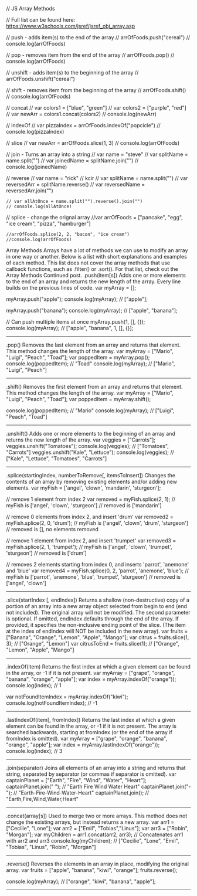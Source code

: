 // JS Array Methods

// Full list can be found here: https://www.w3schools.com/jsref/jsref_obj_array.asp


// push - adds item(s) to the end of the array
    // arrOfFoods.push("cereal")
    // console.log(arrOfFoods)

// pop - removes item from the end of the array
    // arrOfFoods.pop()
    // console.log(arrOfFoods)

// unshift - adds item(s) to the beginning of the array
    // arrOfFoods.unshift("cereal")
    
// shift - removes item from the beginning of the array
    // arrOfFoods.shift()
    // console.log(arrOfFoods)

// concat
    // var colors1 = ["blue", "green"]
    // var colors2 = ["purple", "red"]
    // var newArr = colors1.concat(colors2)
    // console.log(newArr)
    
// indexOf
    // var pizzaIndex = arrOfFoods.indexOf("popcicle")
    // console.log(pizzaIndex)

// slice
    // var newArr = arrOfFoods.slice(1, 3)
    // console.log(arrOfFoods)

// join - Turns an array into a string
    // var name = "steve"
    // var splitName = name.split("")
    // var joinedName = splitName.join("")
    // console.log(joinedName)

// reverse
    // var name = "rick" // kcir
    // var splitName = name.split("")
    // var reversedArr = splitName.reverse()
    // var reversedName = reversedArr.join("")
    
    // var allAtOnce = name.split("").reverse().join("")
    // console.log(allAtOnce)
    
// splice - change the orignal array
    //var arrOfFoods = ["pancake", "egg", "ice cream", "pizza", "hamburger"]
    
    //arrOfFoods.splice(2, 2, "bacon", "ice cream")
    //console.log(arrOfFoods)
Array Methods
Arrays have a lot of methods we can use to modify an array in one way or another. Below is a list with short explanations and examples of each method.
This list does not cover the array methods that use callback functions, such as .filter() or .sort(). For that list, check out the Array Methods Continued post.
.push(item[s])
Adds one or more elements to the end of an array and returns the new length of the array.
Every line builds on the previous lines of code.
var myArray = [];

myArray.push("apple");
console.log(myArray);  // ["apple"];

myArray.push("banana");
console.log(myArray);  // ["apple", "banana"];

// Can push multiple items at once
myArray.push(1, [], {});
console.log(myArray);  // ["apple", "banana", 1, [], {}];

________________________________________
.pop()
Removes the last element from an array and returns that element. This method changes the length of the array.
var myArray = ["Mario", "Luigi", "Peach", "Toad"];
var poppedItem = myArray.pop();
console.log(poppedItem);  // "Toad"
console.log(myArray);  // ["Mario", "Luigi", "Peach"]

________________________________________
.shift()
Removes the first element from an array and returns that element. This method changes the length of the array.
var myArray = ["Mario", "Luigi", "Peach", "Toad"];
var poppedItem = myArray.shift();

console.log(poppedItem);  // "Mario"
console.log(myArray);  // ["Luigi", "Peach", "Toad"]

________________________________________
.unshift()
Adds one or more elements to the beginning of an array and returns the new length of the array.
var veggies = ["Carrots"];
veggies.unshift("Tomatoes");
console.log(veggies);  // ["Tomatoes", "Carrots"]
veggies.unshift("Kale", "Lettuce");
console.log(veggies);  // ["Kale", "Lettuce", "Tomatoes", "Carrots"]

________________________________________
.splice(startingIndex, numberToRemove[, itemsToInsert])
Changes the contents of an array by removing existing elements and/or adding new elements.
var myFish = ['angel', 'clown', 'mandarin', 'sturgeon'];

// remove 1 element from index 2
var removed = myFish.splice(2, 1);
// myFish is ['angel', 'clown', 'sturgeon']
// removed is ['mandarin']

// remove 0 elements from index 2, and insert 'drum'
var removed2 = myFish.splice(2, 0, 'drum');
// myFish is ['angel', 'clown', 'drum', 'sturgeon']
// removed is [], no elements removed

// remove 1 element from index 2, and insert 'trumpet'
var removed3 = myFish.splice(2, 1, 'trumpet');
// myFish is ['angel', 'clown', 'trumpet', 'sturgeon']
// removed is ['drum']

// removes 2 elements starting from index 0, and inserts 'parrot', 'anemone' and 'blue'
var removed4 = myFish.splice(0, 2, 'parrot', 'anemone', 'blue');
// myFish is ['parrot', 'anemone', 'blue', 'trumpet', 'sturgeon']
// removed is ['angel', 'clown']

________________________________________
.slice(startIndex [, endIndex])
Returns a shallow (non-destructive) copy of a portion of an array into a new array object selected from begin to end (end not included). The original array will not be modified.
The second parameter is optional. If omitted, endIndex defaults through the end of the array. If provided, it specifies the non-inclusive ending point of the slice. (The item at the index of endIndex will NOT be included in the new array).
var fruits = ["Banana", "Orange", "Lemon", "Apple", "Mango"];
var citrus = fruits.slice(1, 3);  // ["Orange", "Lemon"]
var citrusToEnd = fruits.slice(1);  // ["Orange", "Lemon", "Apple", "Mango"]

________________________________________
.indexOf(item)
Returns the first index at which a given element can be found in the array, or -1 if it is not present.
var myArray = ["grape", "orange", "banana", "orange", "apple"];
var index = myArray.indexOf("orange"));
console.log(index);  // 1

var notFoundItemIndex = myArray.indexOf("kiwi");
console.log(notFoundItemIndex);  // -1

________________________________________
.lastIndexOf(item[, fromIndex])
Returns the last index at which a given element can be found in the array, or -1 if it is not present. The array is searched backwards, starting at fromIndex (or the end of the array if fromIndex is omitted).
var myArray = ["grape", "orange", "banana", "orange", "apple"];
var index = myArray.lastIndexOf("orange"));
console.log(index);  // 3

________________________________________
.join(separator)
Joins all elements of an array into a string and returns that string, separated by separator (or commas if separator is omitted).
var captainPlanet = ["Earth", "Fire", "Wind", "Water", "Heart"];
captainPlanet.join(" ");  // "Earth Fire Wind Water Heart"
captainPlanet.join("-");  // "Earth-Fire-Wind-Water-Heart"
captainPlanet.join();  // "Earth,Fire,Wind,Water,Heart"

________________________________________
.concat(array[s])
Used to merge two or more arrays. This method does not change the existing arrays, but instead returns a new array.
var arr1 = ["Cecilie", "Lone"];
var arr2 = ["Emil", "Tobias","Linus"];
var arr3 = ["Robin", "Morgan"];
var myChildren = arr1.concat(arr2, arr3); // Concatenates arr1 with arr2 and arr3
console.log(myChildren);  // ["Cecilie", "Lone", "Emil", "Tobias", "Linus", "Robin", "Morgan"]

________________________________________
.reverse()
Reverses the elements in an array in place, modifying the original array.
var fruits = ["apple", "banana", "kiwi", "orange"];
fruits.reverse();

console.log(myArray);  // ["orange", "kiwi", "banana", "apple"];

________________________________________

